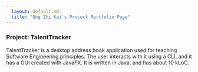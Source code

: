 ```yaml
---
  layout: default.md
  title: "Ong Zhi Kai's Project Portfolio Page"
---
```


### Project: TalentTracker

TalentTracker is a desktop address book application used for teaching Software Engineering principles. The user interacts with it using a CLI, and it has a GUI created with JavaFX. It is written in Java, and has about 10 kLoC.


